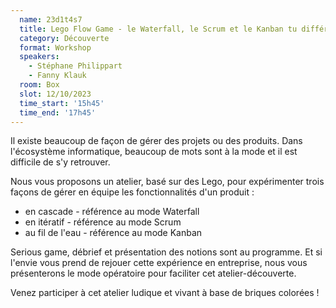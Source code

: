 ```yaml
---
  name: 23d1t4s7
  title: Lego Flow Game - le Waterfall, le Scrum et le Kanban tu différencieras !
  category: Découverte
  format: Workshop
  speakers: 
    - Stéphane Philippart
    - Fanny Klauk
  room: Box
  slot: 12/10/2023
  time_start: '15h45'
  time_end: '17h45'
---
```

Il existe beaucoup de façon de gérer des projets ou des produits.
Dans l'écosystème informatique, beaucoup de mots sont à la mode et il est difficile de s'y retrouver.

Nous vous proposons un atelier, basé sur des Lego, pour expérimenter trois façons de gérer en équipe les fonctionnalités d'un produit : 
- en cascade - référence au mode Waterfall
- en itératif - référence au mode Scrum
- au fil de l'eau - référence au mode Kanban

Serious game, débrief et présentation des notions sont au programme.
Et si l'envie vous prend de rejouer cette expérience en entreprise, nous vous présenterons le mode opératoire pour faciliter cet atelier-découverte.

Venez participer à cet atelier ludique et vivant à base de briques colorées !

